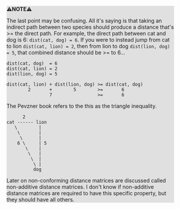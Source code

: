 <div style="margin:2em; background-color: #e0e0e0;">

<strong>⚠️NOTE️️️⚠️</strong>

The last point may be confusing. All it's saying is that taking an indirect path between two species should produce a distance that's >= the direct path. For example, the direct path between cat and dog is 6: `dist(cat, dog) = 6`. If you were to instead jump from cat to lion `dist(cat, lion) = 2`, then from lion to dog `dist(lion, dog) = 5`, that combined distance should be >= to 6...

```
dist(cat, dog)  = 6
dist(cat, lion) = 2
dist(lion, dog) = 5

dist(cat, lion) + dist(lion, dog) >= dist(cat, dog)
        2       +        5        >=       6
                7                 >=       6
```

The Pevzner book refers to the this as the triangle inequality.

```{svgbob}
      2
cat ------ lion
   \        |
    \       |
     \      |
    6 \     | 5
       \    |
        \   |
         \  |
          \ |
          dog
```

Later on non-conforming distance matrices are discussed called non-additive distance matrices. I don't know if non-additive distance matrices are required to have this specific property, but they should have all others.
</div>

